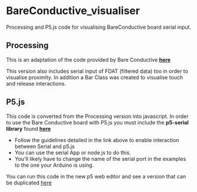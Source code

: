 # BareConductive_visualiser
Processing and P5.js code for visualising BareConductive board serial input. 

## Processing
This is an adaptation of the code provided by Bare Conductive [**here**](https://github.com/BareConductive/simple_touch_board_sketch)

This version also includes serial input of FDAT (filtered data) too in order to visualise proximity. 
In addition a Bar Class was created to visualise touch and release interactions. 

## P5.js
This code is converted from the Processing version into javascript. In order to use the Bare Conductive board with P5.js you must include the **p5-serial library** found [**here**](https://github.com/p5-serial/p5.serialport)

- Follow the guidelines detailed in the link above to enable interaction between Serial and p5.js
- You can use the serial App or node.js to do this. 
- You'll likely have to change the name of the serial port in the examples to the one your Arduino is using.

You can run this code in the new p5 web editor and see a version that can be duplicated [here](https://editor.p5js.org/j3nsykes/sketches/7JEyzf440)
